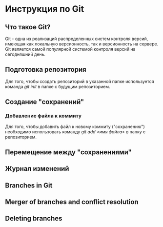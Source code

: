 # Инструкция по Git

## Что такое Git?

Git - одна из реализаций распределенных систем контроля версий, имеющая как локальную версионность, так и версионность на сервере. Git является самой популярной системой контроля версий на сегодняшний день.

## Подготовка репозитория

Для того, чтобы создать репозиторий в указанной папке используется команда *git init* в папке с будущим репозиторием.

## Создание "сохранений"

### Добавление файла к коммиту

Для того, чтобы добавить файл к новому коммиту ("сохранению") необходимо использовать команду *git add <имя файла>* в папку с репозиторием.

### 

## Перемещение между "сохранениями"

## Журнал изменений

## Branches in Git

## Merger of branches and conflict resolution

## Deleting branches

